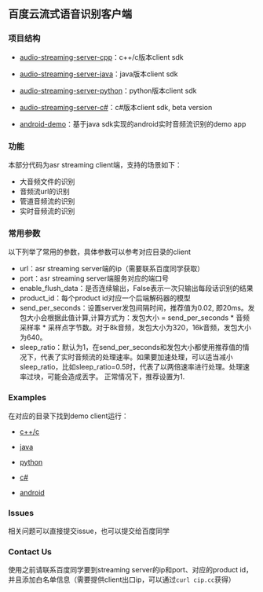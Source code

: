 ## 百度云流式语音识别客户端

### 项目结构
- [audio-streaming-server-cpp](https://github.com/baidubce/pie/tree/master/audio-streaming-client-cpp)：c++/c版本client sdk

- [audio-streaming-server-java](https://github.com/baidubce/pie/tree/master/audio-streaming-client-java)：java版本client sdk

- [audio-streaming-server-python](https://github.com/baidubce/pie/tree/master/audio-streaming-client-python)：python版本client sdk

- [audio-streaming-server-c#](https://github.com/baidubce/pie/tree/master/audio-streaming-client-c%23)：c#版本client sdk, beta version 

- [android-demo](https://github.com/baidubce/pie/tree/master/android-demo)：基于java sdk实现的android实时音频流识别的demo app

### 功能
本部分代码为asr streaming client端，支持的场景如下：

- 大音频文件的识别
- 音频流url的识别
- 管道音频流的识别
- 实时音频流的识别

### 常用参数
以下列举了常用的参数，具体参数可以参考对应目录的client

- url：asr streaming server端的ip（需要联系百度同学获取）
- port：asr streaming server端服务对应的端口号
- enable\_flush\_data：是否连续输出，False表示一次只输出每段话识别的结果
- product_id：每个product id对应一个后端解码器的模型
- send\_per\_seconds：设置server发包间隔时间，推荐值为0.02, 即20ms。发包大小会根据此值计算,计算方式为：发包大小 = send_per_seconds * 音频采样率 * 采样点字节数。对于8k音频，发包大小为320，16k音频，发包大小为640。
- sleep_ratio：默认为1，在send_per_seconds和发包大小都使用推荐值的情况下，代表了实时音频流的处理速率。如果要加速处理，可以适当减小sleep_ratio，比如sleep_ratio=0.5时，代表了以两倍速率进行处理。处理速率过块，可能会造成丟字。 正常情况下，推荐设置为1. 

### Examples
在对应的目录下找到demo client运行：

- [c++/c](https://github.com/baidubce/pie/blob/master/audio-streaming-client-cpp/samples)

- [java](https://github.com/baidubce/pie/blob/master/audio-streaming-client-java/src/main/java/com/baidu/acu/pie/demo)

- [python](https://github.com/baidubce/pie/blob/master/audio-streaming-client-python)

- [c#](https://github.com/baidubce/pie/tree/master/audio-streaming-client-c%23)

- [android]()

### Issues
相关问题可以直接提交issue，也可以提交给百度同学

### Contact Us
使用之前请联系百度同学要到streaming server的ip和port、对应的product id，并且添加白名单信息（需要提供client出口ip，可以通过`curl cip.cc`获得）
